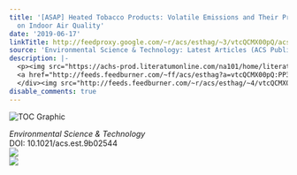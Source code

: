 ```yaml
---
title: '[ASAP] Heated Tobacco Products: Volatile Emissions and Their Predicted Impact
  on Indoor Air Quality'
date: '2019-06-17'
linkTitle: http://feedproxy.google.com/~r/acs/esthag/~3/vtcQCMX00pQ/acs.est.9b02544
source: 'Environmental Science & Technology: Latest Articles (ACS Publications)'
description: |-
  <p><img src="https://achs-prod.literatumonline.com/na101/home/literatum/publisher/achs/journals/content/esthag/0/esthag.ahead-of-print/acs.est.9b02544/20190617/images/medium/es-2019-02544d_0006.gif" alt="TOC Graphic"/></p><div><cite>Environmental Science & Technology</cite></div><div>DOI: 10.1021/acs.est.9b02544</div><div class="feedflare">
  <a href="http://feeds.feedburner.com/~ff/acs/esthag?a=vtcQCMX00pQ:PP3guP-FEto:yIl2AUoC8zA"><img src="http://feeds.feedburner.com/~ff/acs/esthag?d=yIl2AUoC8zA" border="0"></img></a>
  </div><img src="http://feeds.feedburner.com/~r/acs/esthag/~4/vtcQCMX00pQ" ...
disable_comments: true
---
```

<p><img src="https://achs-prod.literatumonline.com/na101/home/literatum/publisher/achs/journals/content/esthag/0/esthag.ahead-of-print/acs.est.9b02544/20190617/images/medium/es-2019-02544d_0006.gif" alt="TOC Graphic"/></p><div><cite>Environmental Science & Technology</cite></div><div>DOI: 10.1021/acs.est.9b02544</div><div class="feedflare">
<a href="http://feeds.feedburner.com/~ff/acs/esthag?a=vtcQCMX00pQ:PP3guP-FEto:yIl2AUoC8zA"><img src="http://feeds.feedburner.com/~ff/acs/esthag?d=yIl2AUoC8zA" border="0"></img></a>
</div><img src="http://feeds.feedburner.com/~r/acs/esthag/~4/vtcQCMX00pQ" ...